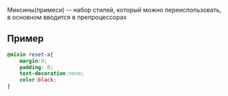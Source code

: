 
Миксины(примеси) -- набор стилей, который можно переиспользовать, в основном вводится в препроцессорах

## Пример

```scss
@mixin reset-a{
	margin:0;
	padding: 0;
	text-decoration:none;
	color:black;
}
```
